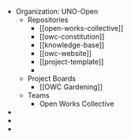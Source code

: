 - Organization: UNO-Open
	- Repositories
		- [[open-works-collective]]
		- [[owc-constitution]]
		- [[knowledge-base]]
		- [[owc-website]]
		- [[project-template]]
		-
	- Project Boards
		- [[OWC Gardening]]
	- Teams
		- Open Works Collective
-
-
-